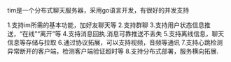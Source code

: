 tim是一个分布式聊天服务器，采用go语言开发，有很好的并发支持

1.支持im所需的基本功能，加好友聊天等
2.支持群聊
3.支持用户状态信息推送，“在线”“离开”等
4.支持消息回执.消息可靠推送不丢失
5.支持离线信息，聊天信息等存储与拉取
6.通过协议拓展，可以支持视频，音频等通讯
7.支持心跳检测异常断开的客户端，检测客户端验证超时等
8.支持分布式部署，服务横向拓展.

